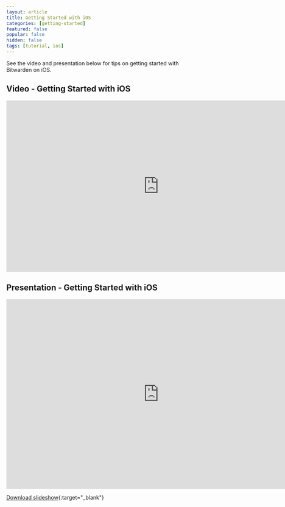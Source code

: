 ```yaml
---
layout: article
title: Getting Started with iOS
categories: [getting-started]
featured: false
popular: false
hidden: false
tags: [tutorial, ios]
---
```


See the video and presentation below for tips on getting started with Bitwarden on iOS.

## Video - Getting Started with iOS

<iframe width="800" height="450" src="https://www.youtube.com/embed/LrhMmNTmOno" frameborder="0" allow="accelerometer; autoplay; encrypted-media; gyroscope; picture-in-picture" allowfullscreen></iframe>

## Presentation - Getting Started with iOS

<iframe src="https://docs.google.com/presentation/d/1ODMT96657H61qhYm1y-Evz2gzStM8zGx_ewKRtTX7u8/embed?start=false&loop=false&delayms=3000" frameborder="0" width="800" height="498" allowfullscreen="true" mozallowfullscreen="true" webkitallowfullscreen="true"></iframe>

[Download slideshow](https://docs.google.com/presentation/d/1ODMT96657H61qhYm1y-Evz2gzStM8zGx_ewKRtTX7u8){:target="_blank"}
